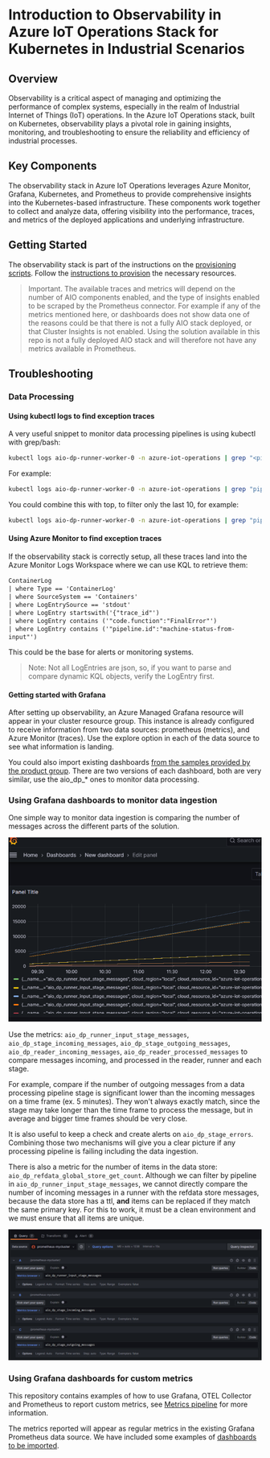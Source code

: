 # Introduction to Observability in Azure IoT Operations Stack for Kubernetes in Industrial Scenarios

## Overview

Observability is a critical aspect of managing and optimizing the performance of complex systems, especially in the realm of Industrial Internet of Things (IoT) operations. In the Azure IoT Operations stack, built on Kubernetes, observability plays a pivotal role in gaining insights, monitoring, and troubleshooting to ensure the reliability and efficiency of industrial processes.

## Key Components

The observability stack in Azure IoT Operations leverages Azure Monitor, Grafana, Kubernetes, and Prometheus to provide comprehensive insights into the Kubernetes-based infrastructure. These components work together to collect and analyze data, offering visibility into the performance, traces, and metrics of the deployed applications and underlying infrastructure.

## Getting Started

The observability stack is part of the instructions on the [provisioning scripts](../infra/provisioning/). Follow the [instructions to provision](../infra/provisioning/PROVISIONING.ipynb) the necessary resources.

> Important. The available traces and metrics will depend on the number of AIO components enabled, and the type of insights enabled to be scraped by the Prometheus connector. For example if any of the metrics mentioned here, or dashboards does not show data one of the reasons could be that there is not a fully AIO stack deployed, or that Cluster Insights is not enabled. 
> Using the solution available in this repo is not a fully deployed AIO stack and will therefore not have any metrics available in Prometheus.

## Troubleshooting

### Data Processing

#### Using kubectl logs to find exception traces

A very useful snippet to monitor data processing pipelines is using kubectl with grep/bash:

```bash
kubectl logs aio-dp-runner-worker-0 -n azure-iot-operations | grep "<pipeline name>" | grep -y "Error" | grep "<stage name>" | grep message_process | jq 
```

For example:

```bash
kubectl logs aio-dp-runner-worker-0 -n azure-iot-operations | grep "pipeline-zurich" | grep -y "Error" | grep "data-load" | grep message_process | jq 
```

You could combine this with top, to filter only the last 10, for example:

```bash
kubectl logs aio-dp-runner-worker-0 -n azure-iot-operations | grep "pipeline-zurich" | grep -y "Error" | grep "data-load" | grep message_process | top -n 10 | jq 
```

#### Using Azure Monitor to find exception traces

If the observability stack is correctly setup, all these traces land into the Azure Monitor Logs Workspace where we can use KQL to retrieve them:

```KQL
ContainerLog
| where Type == 'ContainerLog'
| where SourceSystem == 'Containers'
| where LogEntrySource == 'stdout'
| where LogEntry startswith('{"trace_id"')
| where LogEntry contains ('"code.function":"FinalError"')
| where LogEntry contains ('"pipeline.id":"machine-status-from-input"')
```

This could be the base for alerts or monitoring systems.

> Note: Not all LogEntries are json, so, if you want to parse and compare dynamic KQL objects, verify the LogEntry first.

#### Getting started with Grafana

After setting up observability, an Azure Managed Grafana resource will appear in your cluster resource group. This instance is already configured to receive information from two data sources: prometheus (metrics), and Azure Monitor (traces). Use the explore option in each of the data source to see what information is landing.

You could also import existing dashboards [from the samples provided by the product group](https://github.com/Azure/azure-iot-operations/tree/main/samples/grafana-dashboards). There are two versions of each dashboard, both are very similar, use the aio_dp_* ones to monitor data processing.

### Using Grafana dashboards to monitor data ingestion

One simple way to monitor data ingestion is comparing the number of messages across the different parts of the solution.

![Grafana Example](./assets/grafana-dashboard.png)

Use the metrics: `aio_dp_runner_input_stage_messages`, `aio_dp_stage_incoming_messages`, `aio_dp_stage_outgoing_messages`, `aio_dp_reader_incoming_messages`, `aio_dp_reader_processed_messages` to compare messages incoming, and processed in the reader, runner and each stage.

For example, compare if the number of outgoing messages from a data processing pipeline stage is significant lower than the incoming messages on a time frame (ex. 5 minutes). They won't always exactly match, since the stage may take longer than the time frame to process the message, but in average and bigger time frames should be very close.

It is also useful to keep a check and create alerts on `aio_dp_stage_errors`. Combining those two mechanisms will give you a clear picture if any processing pipeline is failing including the data ingestion.

There is also a metric for the number of items in the data store: `aio_dp_refdata_global_store_get_count`. Although we can filter by pipeline in `aio_dp_runner_input_stage_messages`, we cannot directly compare the number of incoming messages in a runner with the refdata store messages, because the data store has a ttl, **and** items can be replaced if they match the same primary key. 
For this to work, it must be a clean environment and we must ensure that all items are unique.

![Metrics Examples](./assets/metrics-queries.png)

### Using Grafana dashboards for custom metrics

This repository contains examples of how to use Grafana, OTEL Collector and Prometheus to report custom metrics, see [Metrics pipeline](../infra/deployment/PROVISIONING.ipynb#metrics-pipeline) for more information.

The metrics reported will appear as regular metrics in the existing Grafana Prometheus data source. We have included some examples of [dashboards to be imported](../infra/deployment/dashboards/zurich-total-count-and-machine-status.json).